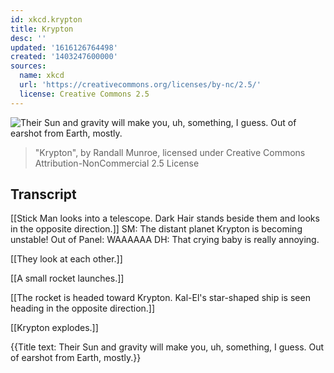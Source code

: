 ```yaml
---
id: xkcd.krypton
title: Krypton
desc: ''
updated: '1616126764498'
created: '1403247600000'
sources:
  name: xkcd
  url: 'https://creativecommons.org/licenses/by-nc/2.5/'
  license: Creative Commons 2.5
---
```

![Their Sun and gravity will make you, uh, something, I guess. Out of earshot from Earth, mostly.](https://imgs.xkcd.com/comics/krypton.png)
> "Krypton", by Randall Munroe, licensed under Creative Commons Attribution-NonCommercial 2.5 License

## Transcript
[[Stick Man looks into a telescope. Dark Hair stands beside them and looks in the opposite direction.]]
SM: The distant planet Krypton is becoming unstable!
Out of Panel: WAAAAAA
DH: That crying baby is really annoying.

[[They look at each other.]]

[[A small rocket launches.]]

[[The rocket is headed toward Krypton. Kal-El's star-shaped ship is seen heading in the opposite direction.]]

[[Krypton explodes.]]

{{Title text: Their Sun and gravity will make you, uh, something, I guess. Out of earshot from Earth, mostly.}}
